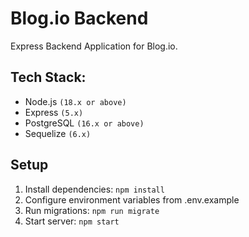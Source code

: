 # Blog.io Backend

Express Backend Application for Blog.io.

## Tech Stack:
- Node.js `(18.x or above)`
- Express `(5.x)`
- PostgreSQL `(16.x or above)`
- Sequelize `(6.x)`

## Setup
1. Install dependencies: `npm install`
2. Configure environment variables from .env.example
3. Run migrations: `npm run migrate`
4. Start server: `npm start`
